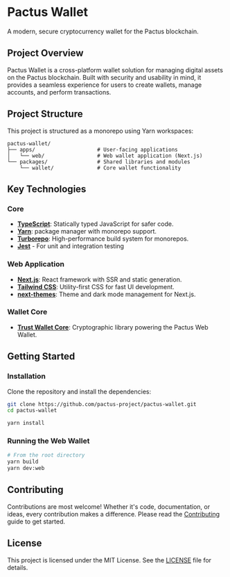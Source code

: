 # Pactus Wallet

A modern, secure cryptocurrency wallet for the Pactus blockchain.

## Project Overview

Pactus Wallet is a cross-platform wallet solution for managing digital assets on the Pactus blockchain.
Built with security and usability in mind, it provides a seamless experience for
users to create wallets, manage accounts, and perform transactions.

## Project Structure

This project is structured as a monorepo using Yarn workspaces:

```
pactus-wallet/
├── apps/                    # User-facing applications
│   └── web/                 # Web wallet application (Next.js)
└── packages/                # Shared libraries and modules
    └── wallet/              # Core wallet functionality
```

## Key Technologies

### Core

- **[TypeScript](https://www.typescriptlang.org/)**: Statically typed JavaScript for safer code.
- **[Yarn](https://yarnpkg.com/)**: package manager with monorepo support.
- **[Turborepo](https://turbo.build/)**: High-performance build system for monorepos.
- **[Jest](https://jestjs.io/)** - For unit and integration testing

### Web Application

- **[Next.js](https://nextjs.org/)**: React framework with SSR and static generation.
- **[Tailwind CSS](https://tailwindcss.com/)**: Utility-first CSS for fast UI development.
- **[next-themes](https://www.npmjs.com/package/next-themes)**: Theme and dark mode management for Next.js.

### Wallet Core

- **[Trust Wallet Core](https://github.com/trustwallet/wallet-core)**: Cryptographic library powering the Pactus Web Wallet.

## Getting Started

### Installation

Clone the repository and install the dependencies:

```bash
git clone https://github.com/pactus-project/pactus-wallet.git
cd pactus-wallet

yarn install
```

### Running the Web Wallet

```bash
# From the root directory
yarn build
yarn dev:web
```

## Contributing

Contributions are most welcome!
Whether it's code, documentation, or ideas, every contribution makes a difference.
Please read the [Contributing](CONTRIBUTING.md) guide to get started.

## License

This project is licensed under the MIT License. See the [LICENSE](./LICENSE) file for details.
